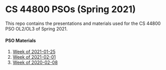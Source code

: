 # CS 44800 PSOs (Spring 2021)

This repo contains the presentations and materials used for the CS 44800 PSO OL2/OL3 of Spring 2021.

#### PSO Materials

1. [Week of 2021-01-25](PSO_01/2020-01-25%20PSO%2001.md)
2. [Week of 2021-02-01](PSO_02/2020-02-01%20PSO%2002.md)
3. [Week of 2020-02-08](PSO_03/2021-02-08%20PSO%20Week%204%20-%20CS448.pdf)
